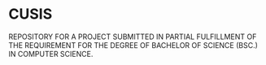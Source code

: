 # CUSIS
REPOSITORY FOR A PROJECT SUBMITTED IN PARTIAL FULFILLMENT OF THE REQUIREMENT FOR THE DEGREE OF BACHELOR OF SCIENCE (BSC.) IN COMPUTER SCIENCE.
